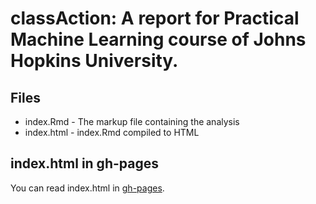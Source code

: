 # classAction: A report for Practical Machine Learning course of Johns Hopkins University.

## Files

* index.Rmd - The markup file containing the analysis
* index.html - index.Rmd compiled to HTML

## index.html in gh-pages

You can read index.html in [gh-pages](https://arrarra.github.io/classAction/).